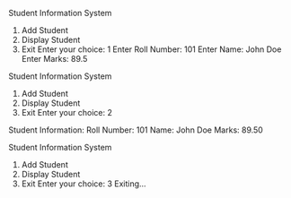Student Information System
1. Add Student
2. Display Student
3. Exit
Enter your choice: 1
Enter Roll Number: 101
Enter Name: John Doe
Enter Marks: 89.5

Student Information System
1. Add Student
2. Display Student
3. Exit
Enter your choice: 2

Student Information:
Roll Number: 101
Name: John Doe
Marks: 89.50

Student Information System
1. Add Student
2. Display Student
3. Exit
Enter your choice: 3
Exiting...
